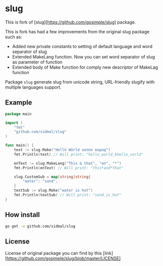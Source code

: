 slug
====

This is fork of [slug][https://github.com/gosimple/slug] package.

This is fork has had a few improvements from the original slug package such as:

* Added new private constants to setting of default language and word separator of slug 
* Extended MakeLang function. Now you can set word separator of slug as parameter of function
* Extended body of Make function for comply new descriptor of MakeLag function

Package `slug` generate slug from unicode string, URL-friendly slugify with
multiple languages support.

## Example

```go
package main

import (
	"fmt"
	"github.com/sidmal/slug"
)

func main() {
	text := slug.Make("Hellö Wörld хелло ворлд")
	fmt.Println(text) // Will print: "hello_world_khello_vorld"

	enText := slug.MakeLang("This & that", "en", "*")
	fmt.Println(enText) // Will print: "this*and*that"

	slug.CustomSub = map[string]string{
		"water": "sand",
	}
	textSub := slug.Make("water is hot")
	fmt.Println(textSub) // Will print: "sand_is_hot"
}

```

## How install
```sh
go get -u github.com/sidmal/slug
```

## License

License of original package you can find by this [link][https://github.com/gosimple/slug/blob/master/LICENSE]